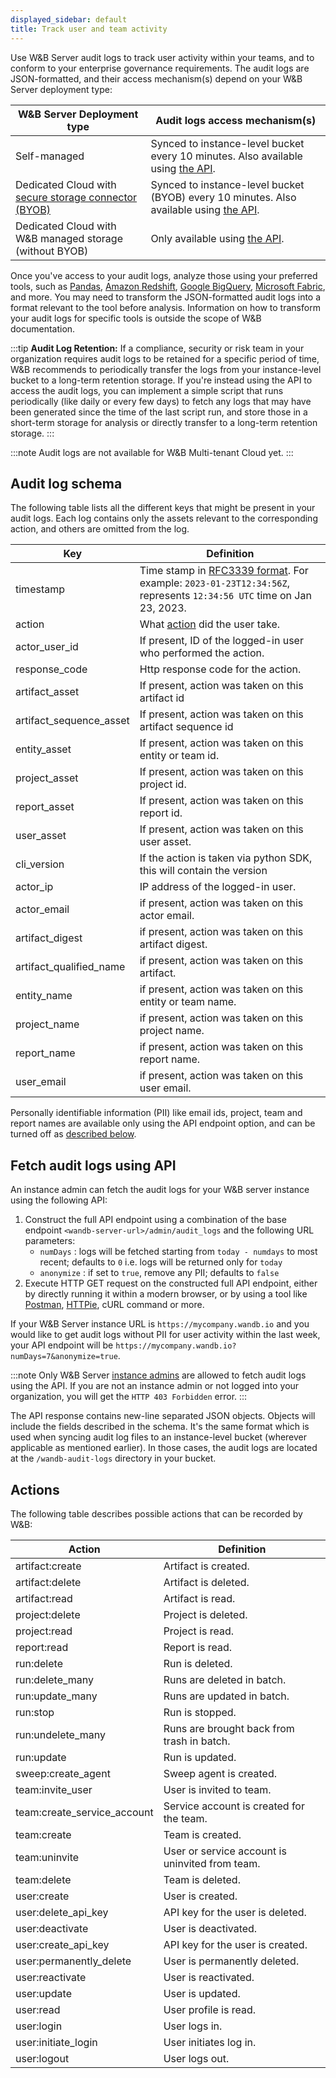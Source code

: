 ```yaml
---
displayed_sidebar: default
title: Track user and team activity
---
```


Use W&B Server audit logs to track user activity within your teams, and to conform to your enterprise governance requirements. The audit logs are JSON-formatted, and their access mechanism(s) depend on your W&B Server deployment type:

| W&B Server Deployment type | Audit logs access mechanism(s) |
|----------------------------|--------------------------------|
| Self-managed | Synced to instance-level bucket every 10 minutes. Also available using [the API](#fetch-audit-logs-using-api). |
| Dedicated Cloud with [secure storage connector (BYOB)](../data-security/secure-storage-connector.md) | Synced to instance-level bucket (BYOB) every 10 minutes. Also available using [the API](#fetch-audit-logs-using-api). |
| Dedicated Cloud with W&B managed storage (without BYOB) | Only available using [the API](#fetch-audit-logs-using-api). |

Once you've access to your audit logs, analyze those using your preferred tools, such as [Pandas](https://pandas.pydata.org/docs/index.html), [Amazon Redshift](https://aws.amazon.com/redshift/), [Google BigQuery](https://cloud.google.com/bigquery), [Microsoft Fabric](https://www.microsoft.com/en-us/microsoft-fabric), and more. You may need to transform the JSON-formatted audit logs into a format relevant to the tool before analysis. Information on how to transform your audit logs for specific tools is outside the scope of W&B documentation.

:::tip
**Audit Log Retention:** If a compliance, security or risk team in your organization requires audit logs to be retained for a specific period of time, W&B recommends to periodically transfer the logs from your instance-level bucket to a long-term retention storage. If you're instead using the API to access the audit logs, you can implement a simple script that runs periodically (like daily or every few days) to fetch any logs that may have been generated since the time of the last script run, and store those in a short-term storage for analysis or directly transfer to a long-term retention storage.
:::

:::note
Audit logs are not available for W&B Multi-tenant Cloud yet.
:::

## Audit log schema
The following table lists all the different keys that might be present in your audit logs. Each log contains only the assets relevant to the corresponding action, and others are omitted from the log.

| Key | Definition |
|---------| -------|
|timestamp               | Time stamp in [RFC3339 format](https://www.rfc-editor.org/rfc/rfc3339). For example: `2023-01-23T12:34:56Z`, represents `12:34:56 UTC` time on Jan 23, 2023.
|action                  | What [action](#actions) did the user take.
|actor_user_id           | If present, ID of the logged-in user who performed the action.
|response_code           | Http response code for the action.
|artifact_asset          | If present, action was taken on this artifact id
|artifact_sequence_asset | If present, action was taken on this artifact sequence id
|entity_asset            | If present, action was taken on this entity or team id.
|project_asset           | If present, action was taken on this project id.
|report_asset            | If present, action was taken on this report id.
|user_asset              | If present, action was taken on this user asset.
|cli_version             | If the action is taken via python SDK, this will contain the version
|actor_ip                | IP address of the logged-in user.
|actor_email             | if present, action was taken on this actor email.
|artifact_digest         | if present, action was taken on this artifact digest.
|artifact_qualified_name | if present, action was taken on this artifact.
|entity_name             | if present, action was taken on this entity or team name.
|project_name            | if present, action was taken on this project name.
|report_name             | if present, action was taken on this report name.
|user_email              | if present, action was taken on this user email.

Personally identifiable information (PII) like email ids, project, team and report names are available only using the API endpoint option, and can be turned off as [described below](#fetch-audit-logs-using-api).

## Fetch audit logs using API
An instance admin can fetch the audit logs for your W&B server instance using the following API:
1. Construct the full API endpoint using a combination of the base endpoint `<wandb-server-url>/admin/audit_logs` and the following URL parameters:
    - `numDays` : logs will be fetched starting from `today - numdays` to most recent; defaults to `0` i.e. logs will be returned only for `today`
    - `anonymize` : if set to `true`, remove any PII; defaults to `false`
2. Execute HTTP GET request on the constructed full API endpoint, either by directly running it within a modern browser, or by using a tool like [Postman](https://www.postman.com/downloads/), [HTTPie](https://httpie.io/), cURL command or more.

If your W&B Server instance URL is `https://mycompany.wandb.io` and you would like to get audit logs without PII for user activity within the last week, your API endpoint will be `https://mycompany.wandb.io?numDays=7&anonymize=true`.

:::note
Only W&B Server [instance admins](../iam/manage-users.md#instance-admins) are allowed to fetch audit logs using the API. If you are not an instance admin or not logged into your organization, you will get the `HTTP 403 Forbidden` error.
:::

The API response contains new-line separated JSON objects. Objects will include the fields described in the schema. It's the same format which is used when syncing audit log files to an instance-level bucket (wherever applicable as mentioned earlier). In those cases, the audit logs are located at the `/wandb-audit-logs` directory in your bucket.

## Actions
The following table describes possible actions that can be recorded by W&B:

|Action | Definition |
|-----|-----|
| artifact:create             | Artifact is created.
| artifact:delete             | Artifact is deleted.
| artifact:read               | Artifact is read.
| project:delete              | Project is deleted.
| project:read                | Project is read.
| report:read                 | Report is read.
| run:delete                  | Run is deleted.
| run:delete_many             | Runs are deleted in batch.
| run:update_many             | Runs are updated in batch.
| run:stop                    | Run is stopped.
| run:undelete_many           | Runs are brought back from trash in batch.
| run:update                  | Run is updated.
| sweep:create_agent          | Sweep agent is created.
| team:invite_user            | User is invited to team.
| team:create_service_account | Service account is created for the team.
| team:create                 | Team is created.
| team:uninvite               | User or service account is uninvited from team.
| team:delete                 | Team is deleted.
| user:create                 | User is created.
| user:delete_api_key         | API key for the user is deleted.
| user:deactivate             | User is deactivated.
| user:create_api_key         | API key for the user is created.
| user:permanently_delete     | User is permanently deleted.
| user:reactivate             | User is reactivated.
| user:update                 | User is updated.
| user:read                   | User profile is read.
| user:login                  | User logs in.
| user:initiate_login         | User initiates log in.
| user:logout                 | User logs out.


